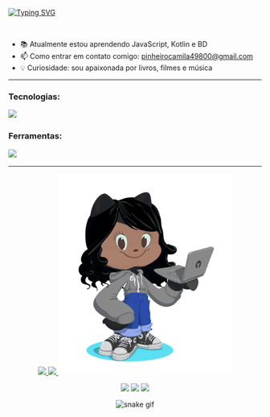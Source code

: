 [![Typing SVG](https://readme-typing-svg.herokuapp.com/?color=000066&size=40&center=true&vCenter=true&width=1000&lines=Olá,+bem-vindo(a)+ao+meu+perfil!+👋;Me+chamo+Camila+Pinheiro;E+estou+cursando+o+2º+semestre+de;Desenvolvimento+de+Sistemas+:%29)](https://git.io/typing-svg)

<br>

- 📚 Atualmente estou aprendendo JavaScript, Kotlin e BD
- 📫 Como entrar em contato comigo: pinheirocamila49800@gmail.com
- 💡 Curiosidade: sou apaixonada por livros, filmes e música  
 
---

### Tecnologias:
<a href="https://skillicons.dev">
    <img src="https://skillicons.dev/icons?i=html,css,java,git,github,figma,nodejs,javascript&theme=dark" />
  </a>

### Ferramentas:
<a href="https://skillicons.dev">
    <img src="https://skillicons.dev/icons?i=vscode,eclipse,androidstudio,netbens&theme=dark" />
  </a>

---

<div align="center">
<a href="https://github.com/camilapinh3iro">
<img height="150em" src="https://github-readme-stats.vercel.app/api?username=camilapinh3iro&show_icons=true&theme=tokyonight&include_all_commits=true&count_private=true"/>
<img height="150em" src="https://github-readme-stats.vercel.app/api/top-langs/?username=camilapinh3iro&layout=compact&langs_count=7&theme=tokyonight"/>

<img  alt="Octocat Personalizado" height="400" src="./img/octocat-readme.png">

<a href="https://instagram.com/camilapinh3iro" target="_blank"><img src="https://img.shields.io/badge/-Instagram-%23E4405F?style=for-the-badge&logo=instagram&logoColor=white" target="_blank"></a>
<a href="https://www.linkedin.com/in/camila-pinheiro-4a4676255/" target="_blank"><img src="https://img.shields.io/badge/LinkedIn-0077B5?style=for-the-badge&logo=linkedin&logoColor=white" target="_black"></a>
<a href = "mailto:pinheirocamila49800@gmail.com" target="_black"><img src="https://img.shields.io/badge/Gmail-D14836?style=for-the-badge&logo=gmail&logoColor=white" target="_blank"></a>

![snake gif](https://github.com/camilapinh3iro/camilapinh3iro/blob/output/github-contribution-grid-snake.svg)
</div>
